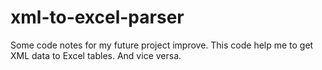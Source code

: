 # xml-to-excel-parser
Some code notes for my future project improve. This code help me to get XML data to Excel tables. And vice versa.
